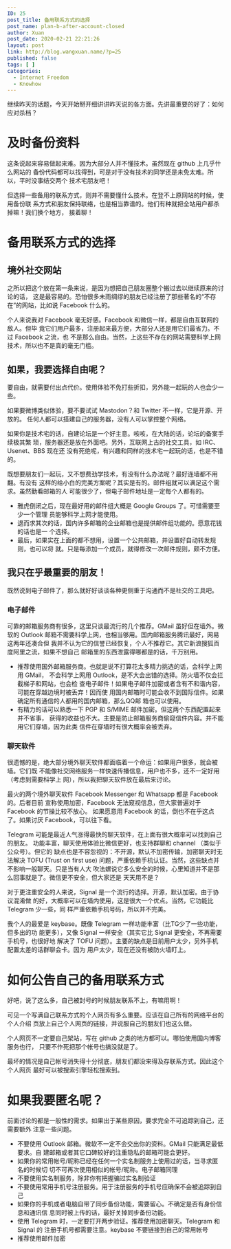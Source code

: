 ```yaml
---
ID: 25
post_title: 备用联系方式的选择
post_name: plan-b-after-account-closed
author: Xuan
post_date: 2020-02-21 22:21:26
layout: post
link: http://blog.wangxuan.name/?p=25
published: false
tags: [ ]
categories:
  - Internet Freedom
  - Knowhow
---
```

继续昨天的话题，今天开始掰开细讲讲昨天说的各方面。先讲最重要的好了：如何应对杀档？

# 及时备份资料

这条说起来容易做起来难。因为大部分人并不懂技术。虽然现在 github 上几乎什么网站的
备份代码都可以找得到，可是对于没有技术的同学还是未免太难。所以，平时没事结交两个
技术宅朋友吧！

但选择一些备用的联系方式，则并不需要懂什么技术。在登不上原网站的时候，使用备份联
系方式和朋友保持联络，也是相当靠谱的。他们有种就把全站用户都杀掉嘛！我们换个地方，
接着聊！

# 备用联系方式的选择

## 境外社交网站

之所以把这个放在第一条来说，是因为想把自己朋友圈整个搬过去以继续原来的讨论的话，
这是最容易的。恐怕很多未雨绸缪的朋友已经注册了那些著名的“不存在”的网站，比如说
Facebook 什么的。

个人来说我对 Facebook 毫无好感。Facebook 和微信一样，都是自由互联网的敌人。但毕
竟它们用户最多，注册起来最方便，大部分人还是用它们最省力。不过 Facebook 之流，也
不是那么自由。当然，上这些不存在的网站需要科学上网技术，所以也不是真的毫无门槛。

## 如果，我要选择自由呢？

要自由，就需要付出点代价。使用体验不免打些折扣，另外能一起玩的人也会少一些。

如果要微博类似体验，要不要试试 Mastodon？和 Twitter 不一样，它是开源、开放的。
任何人都可以搭建自己的服务器，没有人可以掌控整个网络。

如果你是技术宅的话，自建论坛是一个好主意。咳咳，在大陆的话，论坛的备案手续极其繁
琐，服务器还是放在外面吧。另外，互联网上古的社交工具，如 IRC、Usenet、BBS 现在还
没有死绝呢，有兴趣和同样的技术宅一起玩的话，也是不错的。

既想要朋友们一起玩，又不想费劲学技术，有没有什么办法呢？最好连墙都不用翻。有没有
这样的给小白的完美方案呢？其实是有的。邮件组就可以满足这个需求。虽然勤看邮箱的人
可能很少了，但电子邮件地址是一定每个人都有的。

- 雅虎倒闭之后，现在最好用的邮件组大概是 Google Groups 了。可惜需要至少一个管理
  员能够科学上网才能使用。
- 退而求其次的话，国内许多邮箱的企业邮箱也是提供邮件组功能的。愿意花钱的话也是一
  个选择。
- 最后，如果实在上面的都不想用，设置一个公共邮箱，并设置好自动转发规则，也可以将
  就。只是每添加一个成员，就得修改一次邮件规则，颇不方便。

## 我只在乎最重要的朋友！

既然说到电子邮件了，那么就好好谈谈各种更侧重于沟通而不是社交的工具吧。

### 电子邮件

可靠的邮箱服务商有很多，这里只谈最流行的几个推荐。GMail 虽好但在墙外。微软的
Outlook 邮箱不需要科学上网，也相当够用。国内邮箱服务腾讯最好，网易这两年还凑合但
我并不认为它的信誉已经恢复，个人不推荐它。其它新浪搜狐百度阿里之流，如果不想自己
邮箱里的东西泄露得哪都是的话，千万别用。

- 推荐使用国外邮箱服务商。也就是说不打算花太多精力挑选的话，会科学上网用 GMail，
  不会科学上网用 Outlook，是不大会出错的选择。防火墙不仅会拦截梯子和网站，也会检
  查电子邮件！如果电子邮件加密或者含有不和谐内容，可能在穿越边境时被丢弃！因而使
  用国内邮箱时可能会收不到国际信件。如果确定所有通信的人都用的国内邮箱，那么QQ邮
  箱也可以使用。
- 有精力的话可以熟悉一下 PGP 和 S/MIME 邮件加密。但这两个东西配置起来并不省事，
  获得的收益也不大。主要是防止邮箱服务商偷窥信件内容。并不能用它们穿墙，因为此类
  信件在穿墙时有很大概率会被丢弃。
  
### 聊天软件

很遗憾的是，绝大部分境外聊天软件都面临着一个命运：如果用户很多，就会被墙。它们既
不能像社交网络服务一样快速传播信息，用户也不多，还不一定好用（考虑到需要科学上
网），所以我把聊天软件放在最后来讨论。

最火的两个境外聊天软件 Facebook Messenger 和 Whatsapp 都是 Facebook 的。后者目前
宣称使用加密，Facebook 无法窥视信息，但大家普遍对于 Facebook 的节操比较不放心。
如果愿意用 Facebook 的话，倒也不在乎这点了。如果讨厌 Facebook，可以往下看。

Telegram 可能是最近人气涨得最快的聊天软件，在上面有很大概率可以找到自己的朋友。
功能丰富，聊天使用体验比微信更好，也支持群聊和 channel （类似于公众号）。但它的
缺点也是不容忽视的：不开源，默认不加密传输，加密聊天时无法解决 TOFU (Trust on
first use) 问题，严重依赖手机认证。当然，这些缺点并不影响一般聊天。只是当有人大
吹法螺说它多么安全的时候，心里知道并不是那么回事就是了。微信更不安全，但大家还是
天天用不是？

对于更注重安全的人来说，Signal 是一个流行的选择。开源，默认加密。由于协议混淆做
的好，大概率可以在墙内使用，这是很大一个优点。当然，它功能比 Telegram 少一些，同
样严重依赖手机号码，所以并不完美。

我个人的最爱是 keybase。既像 Telegram 一样功能丰富（比TG少了一些功能，但多出的功
能更多），又像 Signal 一样安全（其实它比 Signal 更安全，不再需要手机号，也很好地
解决了 TOFU 问题）。主要的缺点是目前用户太少，另外手机配置太差的话群聊会卡。因为
用户太少，现在还没有被防火墙盯上。

# 如何公告自己的备用联系方式

好吧，说了这么多，自己被封号的时候朋友联系不上，有嘛用啊！

可见一个写满自己联系方式的个人网页有多么重要。应该在自己所有的网络平台的个人介绍
页放上自己个人网页的链接，并说服自己的朋友们也这么做。

个人网页不一定要自己架站，写在 github 之类的地方都可以。哪怕使用国内博客服务也行，
只要不作死把那个帐号也搞没就是了。

最坏的情况是自己帐号消失得十分彻底，朋友们都没来得及存联系方式。因此这个个人网页
最好可以被搜索引擎轻松搜索到。

# 如果我要匿名呢？

前面讨论的都是一般性的需求。如果出于某些原因，要求完全不可追踪到自己，还需要额外
注意一些问题。

- 不要使用 Outlook 邮箱。微软不一定不会交出你的资料。GMail 只能满足最低要求。自
  建邮箱或者其它口碑较好的注重隐私的邮箱可能会更好。
- 如果你的常用帐号/昵称已经在任何一个实名制服务上使用过的话，当寻求匿名的时候切
  切不可再次使用相似的帐号/昵称。电子邮箱同理
- 不要使用实名制服务，除非你有把握骗过实名制验证
- 不要使用常用手机号注册服务。用于注册服务的手机号应确保不会被追踪到自己
- 如果你的手机或者电脑自带了同步备份功能，需要留心。不确定是否有身份信息和通讯信
  息同时被上传的话，最好关掉同步备份功能。
- 使用 Telegram 时，一定要打开两步验证。推荐使用加密聊天。Telegram 和 Signal 的
  注册手机号都需要注意。keybase 不要链接到自己的常用帐号
- 推荐使用邮件加密